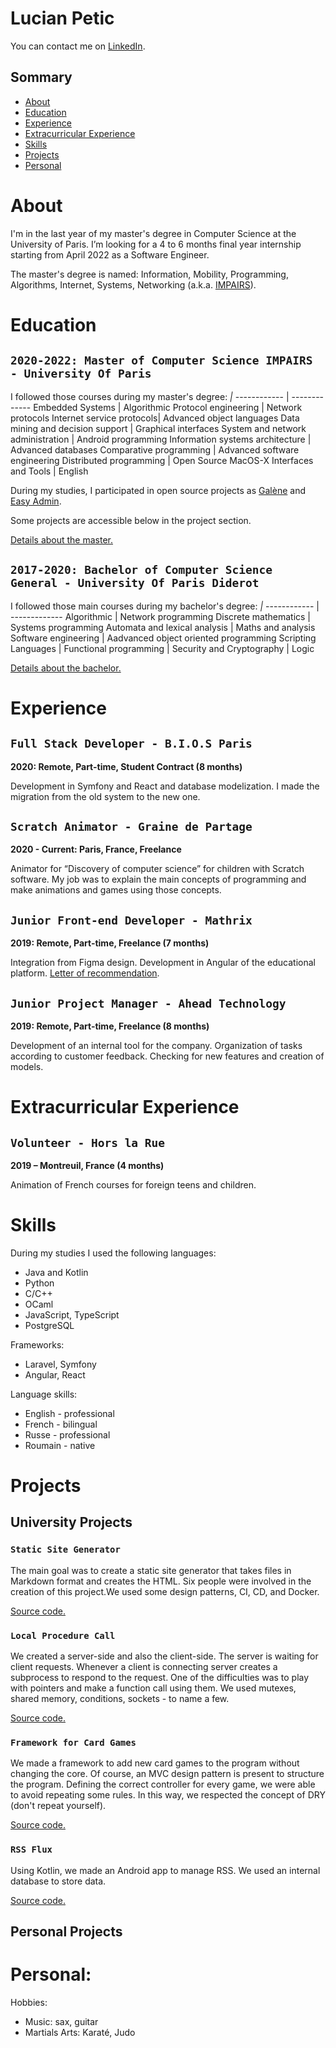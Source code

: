 # Lucian Petic

You can contact me on [LinkedIn](https://www.linkedin.com/in/lpetic/).

## Sommary 
- [About](./README.md#About) 
- [Education](./README.md#Education)  
- [Experience](./README.md#Experience) 
- [Extracurricular Experience](./README.md#Extracurricular_Experience)
- [Skills](./README.md#Skills)
- [Projects](./README.md#Projects) 
- [Personal](./README.md#Projects) 

# About

I'm in the last year of my master's degree in Computer Science at the University of Paris. I’m looking for a 4 to 6 months final year internship starting from April 2022 as a Software Engineer.

The master's degree is named: Information, Mobility, Programming, Algorithms, Internet, Systems, Networking (a.k.a. [IMPAIRS](http://www.informatique.univ-paris-diderot.fr/formations/masters/impairs/accueil)).

# Education

## ```2020-2022: Master of Computer Science IMPAIRS - University Of Paris```

I followed those courses during my master's degree:
_|_
------------ | -------------
Embedded Systems  | Algorithmic
Protocol engineering | Network protocols
Internet service protocols| Advanced object languages
Data mining and decision support | Graphical interfaces
System and network administration | Android programming
Information systems architecture | Advanced databases
Comparative programming | Advanced software engineering
Distributed programming | Open Source
MacOS-X Interfaces and Tools | English

During my studies, I participated in open source projects as [Galène](https://galene.org/) and [Easy Admin](https://symfony.com/bundles/EasyAdminBundle/current/index.html).

Some projects are accessible below in the project section.

[Details about the master.](http://www.informatique.univ-paris-diderot.fr/formations/masters/impairs/accueil)

## ```2017-2020: Bachelor of Computer Science General - University Of Paris Diderot```

I followed those main courses during my bachelor's degree:
_|_
------------ | -------------
Algorithmic    | Network programming
Discrete mathematics | Systems programming
Automata and lexical analysis |  Maths and analysis
Software engineering | Aadvanced object oriented programming
Scripting Languages | Functional programming |
Security and Cryptography | Logic

[Details about the bachelor.](http://www.informatique.univ-paris-diderot.fr/formations/licences/informatique-generale/accueil)


# Experience

## ```Full Stack Developer - B.I.O.S Paris```

**2020: Remote, Part-time, Student Contract (8 months)**

Development in Symfony and React and database modelization. I made the migration from the old system to the new one.

## ```Scratch Animator - Graine de Partage```

**2020 - Current: Paris, France, Freelance**

Animator for “Discovery of computer science” for children with Scratch software. My job was to explain the main concepts of programming and make animations and games using those concepts.

## ```Junior Front-end Developer - Mathrix```

**2019: Remote, Part-time, Freelance (7 months)**

Integration from Figma design. Development in Angular of the educational platform. [Letter of recommendation](https://mega.nz/file/eBxgiLKJ#Wil14ZAztMYyBKOTY_GMnhlvx-Ye9z70CISsn9Mf3Ts).


## ```Junior Project Manager - Ahead Technology```

**2019: Remote, Part-time, Freelance (8 months)**

Development of an internal tool for the company. Organization of tasks according to customer feedback. Checking for new features and creation of models.

# Extracurricular Experience

## ```Volunteer - Hors la Rue```

**2019 – Montreuil, France  (4 months)**

Animation of French courses for foreign teens and children.

# Skills

During my studies I used the following languages:
- Java and Kotlin
- Python
- C/C++
- OCaml
- JavaScript, TypeScript
- PostgreSQL

Frameworks:
- Laravel, Symfony
- Angular, React

Language skills:
- English - professional
- French - bilingual
- Russe - professional
- Roumain - native

# Projects

## University Projects

### ```Static Site Generator```

The main goal was to create a static site generator that takes files in Markdown format and creates the HTML. Six people were involved in the creation of this project.We used some design patterns, CI, CD, and Docker.

[Source code.](https://github.com/inlor/university/tree/main/M1S2/GLA/ssg)

### ```Local Procedure Call```

We created a server-side and also the client-side. The server is waiting for client requests. Whenever a client is connecting server creates a subprocess to respond to the request. One of the difficulties was to play with pointers and make a function call using them. We used mutexes, shared memory, conditions, sockets - to name a few.

[Source code.](https://github.com/inlor/university/tree/main/M1S2/SY/lpc-call)


### ```Framework for Card Games```

We made a framework to add new card games to the program without changing the core. Of course, an MVC design pattern is present to structure the program. Defining the correct controller for every game, we were able to avoid repeating some rules. In this way, we respected the concept of DRY (don't repeat yourself).

[Source code.](https://github.com/inlor/university/tree/main/M1S1/LOA/card-games)

### ```RSS Flux```

Using Kotlin, we made an Android app to manage RSS. We used an internal database to store data.

[Source code.](https://github.com/inlor/university/tree/main/M1S1/PCM/rss)


## Personal Projects

# Personal:

Hobbies:
- Music: sax, guitar
- Martials Arts: Karaté, Judo
